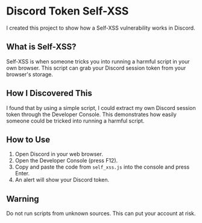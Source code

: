 # Discord Token Self-XSS

I created this project to show how a Self-XSS vulnerability works in Discord.

## What is Self-XSS?

Self-XSS is when someone tricks you into running a harmful script in your own browser. This script can grab your Discord session token from your browser's storage.

## How I Discovered This

I found that by using a simple script, I could extract my own Discord session token through the Developer Console. This demonstrates how easily someone could be tricked into running a harmful script.

## How to Use

1. Open Discord in your web browser.
2. Open the Developer Console (press F12).
3. Copy and paste the code from `self_xss.js` into the console and press Enter.
4. An alert will show your Discord token.

## Warning

Do not run scripts from unknown sources. This can put your account at risk.
